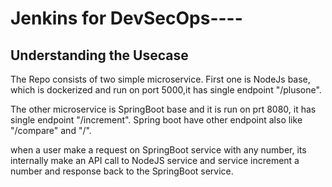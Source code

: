 # Jenkins for DevSecOps---- 

## Understanding the Usecase

The Repo  consists of two simple microservice.
 First one is NodeJs base, which is dockerized and run on port 5000,it has single endpoint "/plusone".

 The other microservice is SpringBoot base and it is run on prt 8080, it has single endpoint "/increment". Spring boot have other endpoint also like "/compare" and "/".

 when a user make a request on SpringBoot service with any number, its internally make an API call to NodeJS service and service increment a number and response back to the SpringBoot service.     
